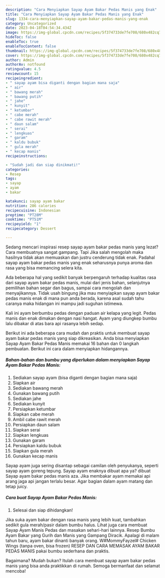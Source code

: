 ```yaml
---
description: "Cara Menyiapkan Sayap Ayam Bakar Pedas Manis yang Enak"
title: "Cara Menyiapkan Sayap Ayam Bakar Pedas Manis yang Enak"
slug: 1334-cara-menyiapkan-sayap-ayam-bakar-pedas-manis-yang-enak
category: Uncategorized
date: 2023-04-18T04:54:34.434Z
image: https://img-global.cpcdn.com/recipes/5f374733de7fe708/680x482cq70/sayap-ayam-bakar-pedas-manis-foto-resep-utama.jpg
hideToc: false
enableToc: true
enableTocContent: false
thumbnail: https://img-global.cpcdn.com/recipes/5f374733de7fe708/680x482cq70/sayap-ayam-bakar-pedas-manis-foto-resep-utama.jpg
cover: https://img-global.cpcdn.com/recipes/5f374733de7fe708/680x482cq70/sayap-ayam-bakar-pedas-manis-foto-resep-utama.jpg
author: Admin
authorAv: notfound
ratingvalue: 4.5
reviewcount: 15
recipeingredient:
- " sayap ayam bisa diganti dengan bagian mana saja"
- " air"
- " bawang merah"
- " bawang putih"
- " jahe"
- " kunyit"
- " ketumbar"
- " cabe merah"
- " cabe rawit merah"
- " daun salam"
- " serai"
- " lengkuas"
- " garam"
- " kaldu bubuk"
- " gula merah"
- " kecap manis"
recipeinstructions:

- "Sudah jadi dan siap dinikmati!"
categories:
- Resep
tags:
- sayap
- ayam
- bakar

katakunci: sayap ayam bakar 
nutrition: 286 calories
recipecuisine: Indonesian
preptime: "PT28M"
cooktime: "PT51M"
recipeyield: "1"
recipecategory: Dessert

---
```



Sedang mencari inspirasi resep sayap ayam bakar pedas manis yang lezat? Cara membuatnya sangat gampang. Tapi Jika salah mengolah maka hasilnya tidak akan memuaskan dan justru cenderung tidak enak. Padahal sayap ayam bakar pedas manis yang enak seharusnya punya aroma dan rasa yang bisa memancing selera kita.


Ada beberapa hal yang sedikit banyak berpengaruh terhadap kualitas rasa dari sayap ayam bakar pedas manis, mulai dari jenis bahan, selanjutnya pemilihan bahan segar dan bagus, sampai cara mengolah dan menyajikannya. Tidak usah bingung jika mau menyiapkan sayap ayam bakar pedas manis enak di mana pun anda berada, karena asal sudah tahu caranya maka hidangan ini mampu jadi suguhan istimewa.

Kali ini ayam berbumbu pedas dengan paduan air kelapa yang legit. Pedas manis dan enak dimakan dengan nasi hangat. Ayam yang diungkep bumbu lalu dibakar di atas bara api rasanya lebih sedap.


Berikut ini ada beberapa cara mudah dan praktis untuk membuat sayap ayam bakar pedas manis yang siap dikreasikan. Anda bisa menyiapkan Sayap Ayam Bakar Pedas Manis memakai 16 bahan dan 0 langkah pembuatan. Berikut ini cara dalam menyiapkan hidangannya.

<!--inarticleads1-->

##### Bahan-bahan dan bumbu yang diperlukan dalam menyiapkan Sayap Ayam Bakar Pedas Manis:

1. Sediakan  sayap ayam (bisa diganti dengan bagian mana saja)
1. Siapkan  air
1. Sediakan  bawang merah
1. Gunakan  bawang putih
1. Sediakan  jahe
1. Sediakan  kunyit
1. Persiapkan  ketumbar
1. Siapkan  cabe merah
1. Ambil  cabe rawit merah
1. Persiapkan  daun salam
1. Siapkan  serai
1. Siapkan  lengkuas
1. Gunakan  garam
1. Persiapkan  kaldu bubuk
1. Siapkan  gula merah
1. Gunakan  kecap manis


Sayap ayam juga sering disantap sebagai camilan oleh penyukanya, seperti sayap ayam goreng tepung. Sayap ayam enaknya dibuat apa ya? dibuat Sayap ayam bakar pedas manis aza. Jika membakar ayam memakai api arang jaga api jangan terlalu besar. Agar bagian dalam ayam matang dan tetap juicy. 

<!--inarticleads2-->

##### Cara buat Sayap Ayam Bakar Pedas Manis:


1. Selesai dan siap dihidangkan!

Jika suka ayam bakar dengan rasa manis yang lebih kuat, tambahkan sedikit gula merah/pasir dalam bumbu halus. Lihat juga cara membuat Sayap Ayam Manis Pedas dan masakan sehari-hari lainnya. Resep Bumbu Ayam Bakar yang Gurih dan Manis yang Gampang Diracik. Apalagi di malam tahun baru, ayam bakar dinanti banyak orang. W#MommyFayzel# Chicken Wings (tanpa oven, bisa frozen) RESEP DAN CARA MEMASAK AYAM BAKAR PEDAS MANIS pakai bumbu sederhana dan praktis. 

Bagaimana? Mudah bukan? Itulah cara membuat sayap ayam bakar pedas manis yang bisa anda praktikkan di rumah. Semoga bermanfaat dan selamat mencoba!
